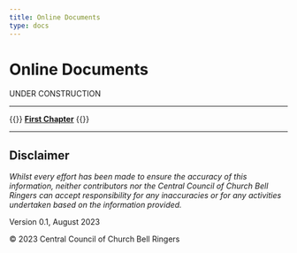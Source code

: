 ```yaml
---
title: Online Documents
type: docs
---
```


# Online Documents

UNDER CONSTRUCTION

----

{{<hint info>}}
**[First Chapter](/docs/010-introduction/)**
{{</hint>}}

----

## Disclaimer
 
*Whilst every effort has been made to ensure the accuracy of this information, neither contributors nor the Central Council of Church Bell Ringers can accept responsibility for any inaccuracies or for any activities undertaken based on the information provided.*

Version 0.1, August 2023

© 2023 Central Council of Church Bell Ringers
